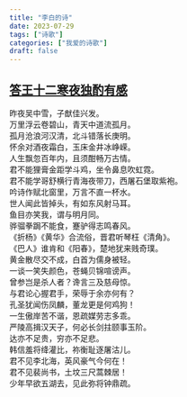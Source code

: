 ```yaml
---
title: "李白的诗"
date: 2023-07-29
tags: ["诗歌"]
categories: ["我爱的诗歌"]
draft: false
---
```


## [答王十二寒夜独酌有感](https://so.gushiwen.cn/mingju/juv_1ff35d07aaa1.aspx)

昨夜吴中雪，子猷佳兴发。  
万里浮云卷碧山，青天中道流孤月。  
孤月沧浪河汉清，北斗错落长庚明。  
怀余对酒夜霜白，玉床金井冰峥嵘。  
人生飘忽百年内，且须酣畅万古情。  
君不能狸膏金距学斗鸡，坐令鼻息吹虹霓。  
君不能学哥舒横行青海夜带刀，西屠石堡取紫袍。  
吟诗作赋北窗里，万言不直一杯水。  
世人闻此皆掉头，有如东风射马耳。  
鱼目亦笑我，谓与明月同。  
骅骝拳跼不能食，蹇驴得志鸣春风。  
《折杨》《黄华》合流俗，晋君听琴枉《清角》。  
《巴人》谁肯和《阳春》，楚地犹来贱奇璞。  
黄金散尽交不成，白首为儒身被轻。  
一谈一笑失颜色，苍蝇贝锦喧谤声。  
曾参岂是杀人者？谗言三及慈母惊。  
与君论心握君手，荣辱于余亦何有？  
孔圣犹闻伤凤麟，董龙更是何鸡狗！  
一生傲岸苦不谐，恩疏媒劳志多乖。  
严陵高揖汉天子，何必长剑拄颐事玉阶。  
达亦不足贵，穷亦不足悲。  
韩信羞将绛灌比，祢衡耻逐屠沽儿。  
君不见李北海，英风豪气今何在！  
君不见裴尚书，土坟三尺蒿棘居！  
少年早欲五湖去，见此弥将钟鼎疏。  